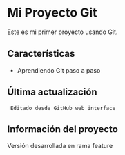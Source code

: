  # Mi Proyecto Git
   
   Este es mi primer proyecto usando Git.

   ## Características
   - Aprendiendo Git paso a paso

 ## Última actualización
     Editado desde GitHub web interface

## Información del proyecto
   Versión desarrollada en rama feature